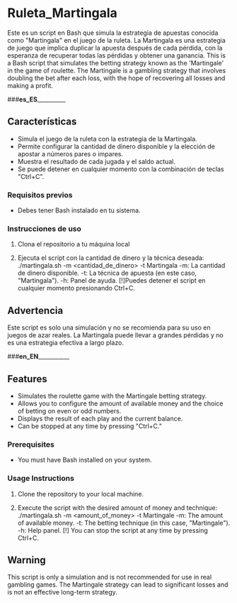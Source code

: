# Ruleta_Martingala

Este es un script en Bash que simula la estrategia de apuestas conocida como "Martingala" en el juego de la ruleta. La Martingala es una estrategia de juego que implica duplicar la apuesta después de cada pérdida, con la esperanza de recuperar todas las pérdidas y obtener una ganancia.
This is a Bash script that simulates the betting strategy known as the 'Martingale' in the game of roulette. The Martingale is a gambling strategy that involves doubling the bet after each loss, with the hope of recovering all losses and making a profit.

###__es_ES____________
## Características

- Simula el juego de la ruleta con la estrategia de la Martingala.
- Permite configurar la cantidad de dinero disponible y la elección de apostar a números pares o impares.
- Muestra el resultado de cada jugada y el saldo actual.
- Se puede detener en cualquier momento con la combinación de teclas "Ctrl+C".

### Requisitos previos

- Debes tener Bash instalado en tu sistema.

### Instrucciones de uso

1. Clona el repositorio a tu máquina local
  
2. Ejecuta el script con la cantidad de dinero y la técnica deseada:
./martingala.sh -m <cantidad_de_dinero> -t Martingala
-m: La cantidad de dinero disponible.
-t: La técnica de apuesta (en este caso, "Martingala").
-h: Panel de ayuda.
[!]Puedes detener el script en cualquier momento presionando Ctrl+C.

## Advertencia

Este script es solo una simulación y no se recomienda para su uso en juegos de azar reales. La Martingala puede llevar a grandes pérdidas y no es una estrategia efectiva a largo plazo.


###__en_EN_____________
## Features

- Simulates the roulette game with the Martingale betting strategy.
- Allows you to configure the amount of available money and the choice of betting on even or odd numbers.
- Displays the result of each play and the current balance.
- Can be stopped at any time by pressing "Ctrl+C."

### Prerequisites

- You must have Bash installed on your system.

### Usage Instructions

1. Clone the repository to your local machine.

2. Execute the script with the desired amount of money and technique:
./martingala.sh -m <amount_of_money> -t Martingale
-m: The amount of available money.
-t: The betting technique (in this case, "Martingale").
-h: Help panel.
[!] You can stop the script at any time by pressing Ctrl+C.

## Warning
This script is only a simulation and is not recommended for use in real gambling games. The Martingale strategy can lead to significant losses and is not an effective long-term strategy.
